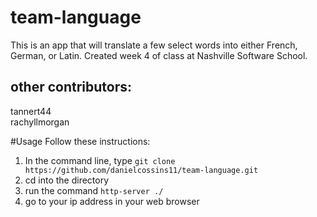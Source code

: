 # team-language
This is an app that will translate a few select words into either French, German, or Latin.
Created week 4 of class at Nashville Software School.

## other contributors:
tannert44<br>
rachyllmorgan

#Usage
Follow these instructions:

  1. In the command line, type ```git clone https://github.com/danielcossins11/team-language.git```
  2. cd into the directory
  3. run the command ```http-server ./```
  4. go to your ip address in your web browser
